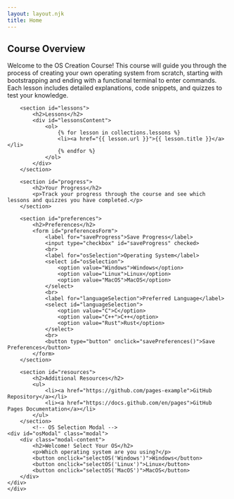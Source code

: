 ```yaml
---
layout: layout.njk
title: Home
---
```


<main>
    <div class="container">
        <section id="overview" class="active">
            <h2>Course Overview</h2>
            <p>Welcome to the OS Creation Course! This course will guide you through the process of creating your own operating system from scratch, starting with bootstrapping and ending with a functional terminal to enter commands. Each lesson includes detailed explanations, code snippets, and quizzes to test your knowledge.</p>
        </section>

        <section id="lessons">
            <h2>Lessons</h2>
            <div id="lessonsContent">
                <ol>
                    {% for lesson in collections.lessons %}
                    <li><a href="{{ lesson.url }}">{{ lesson.title }}</a></li>
                    {% endfor %}
                </ol>
            </div>
        </section>

        <section id="progress">
            <h2>Your Progress</h2>
            <p>Track your progress through the course and see which lessons and quizzes you have completed.</p>
        </section>

        <section id="preferences">
            <h2>Preferences</h2>
            <form id="preferencesForm">
                <label for="saveProgress">Save Progress</label>
                <input type="checkbox" id="saveProgress" checked>
                <br>
                <label for="osSelection">Operating System</label>
                <select id="osSelection">
                    <option value="Windows">Windows</option>
                    <option value="Linux">Linux</option>
                    <option value="MacOS">MacOS</option>
                </select>
                <br>
                <label for="languageSelection">Preferred Language</label>
                <select id="languageSelection">
                    <option value="C">C</option>
                    <option value="C++">C++</option>
                    <option value="Rust">Rust</option>
                </select>
                <br>
                <button type="button" onclick="savePreferences()">Save Preferences</button>
            </form>
        </section>

        <section id="resources">
            <h2>Additional Resources</h2>
            <ul>
                <li><a href="https://github.com/pages-example">GitHub Repository</a></li>
                <li><a href="https://docs.github.com/en/pages">GitHub Pages Documentation</a></li>
            </ul>
        </section>
            <!-- OS Selection Modal -->
    <div id="osModal" class="modal">
        <div class="modal-content">
            <h2>Welcome! Select Your OS</h2>
            <p>Which operating system are you using?</p>
            <button onclick="selectOS('Windows')">Windows</button>
            <button onclick="selectOS('Linux')">Linux</button>
            <button onclick="selectOS('MacOS')">MacOS</button>
        </div>
    </div>
    </div>
</main>
